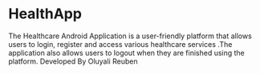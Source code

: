 # HealthApp
The Healthcare Android Application is a user-friendly platform that allows users to login, register and access various healthcare services .The application also allows users to logout when they are finished using the platform. Developed By Oluyali Reuben
